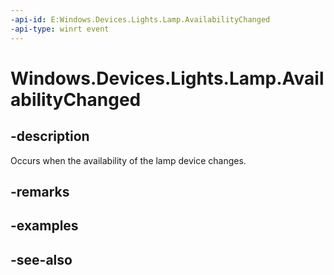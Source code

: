 ----api-id: E:Windows.Devices.Lights.Lamp.AvailabilityChanged
-api-type: winrt event
---<!-- Event syntaxpublic event Windows.Foundation.TypedEventHandler AvailabilityChanged<Windows.Devices.Lights.Lamp,  Windows.Devices.Lights.LampAvailabilityChangedEventArgs>--># Windows.Devices.Lights.Lamp.AvailabilityChanged## -descriptionOccurs when the availability of the lamp device changes.## -remarks## -examples## -see-also